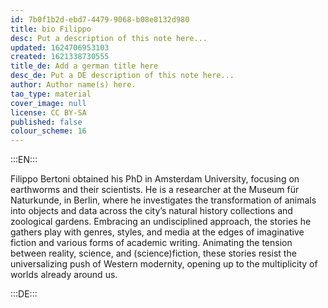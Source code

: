 ```yaml
---
id: 7b0f1b2d-ebd7-4479-9068-b08e8132d980
title: bio Filippo
desc: Put a description of this note here...
updated: 1624706953103
created: 1621338730555
title_de: Add a german title here
desc_de: Put a DE description of this note here...
author: Author name(s) here.
tao_type: material
cover_image: null
license: CC BY-SA
published: false
colour_scheme: 16
---
```



:::EN:::

Filippo Bertoni obtained his PhD in Amsterdam University, focusing on earthworms and their scientists. He is a researcher at the Museum für Naturkunde, in Berlin, where he investigates the transformation of animals into objects and data across the city’s natural history collections and zoological gardens. Embracing an undisciplined approach, the stories he gathers play with genres, styles, and media at the edges of imaginative fiction and various forms of academic writing. Animating the tension between reality, science, and (science)fiction, these stories resist the universalizing push of Western modernity, opening up to the multiplicity of worlds already around us.

:::DE:::

